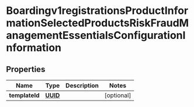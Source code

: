 
# Boardingv1registrationsProductInformationSelectedProductsRiskFraudManagementEssentialsConfigurationInformation

## Properties
Name | Type | Description | Notes
------------ | ------------- | ------------- | -------------
**templateId** | [**UUID**](UUID.md) |  |  [optional]



